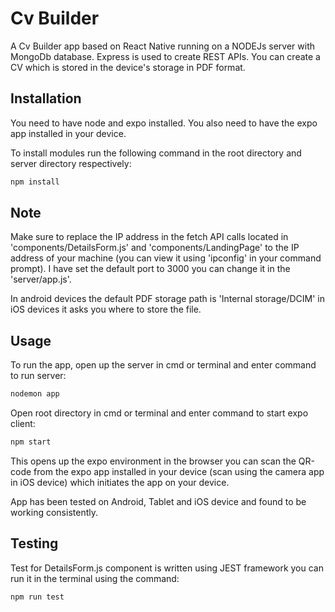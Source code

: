 # Cv Builder

A Cv Builder app based on React Native running on a NODEJs server with MongoDb database. Express is used to create REST APIs. You can create a CV which is stored in the device's storage in PDF format.

## Installation

You need to have node and expo installed. You also need to have the expo app installed in your device.

To install modules run the following command in the root directory and server directory respectively:

```bash
npm install
```
## Note
Make sure to replace the IP address in the fetch API calls located in 'components/DetailsForm.js' and  'components/LandingPage' to the IP address of your machine (you can view it using 'ipconfig' in your command prompt). I have set the default port to 3000 you can change it in the 'server/app.js'.

In android devices the default PDF storage path is 'Internal storage/DCIM' in iOS devices it asks you where to store the file.

## Usage
To run the app, open up the server in cmd or terminal and enter command to run server:

```bash
nodemon app
```
Open root directory in cmd or terminal and enter command to start expo client:
```bash
npm start
```
This opens up the expo environment in the browser you can scan the QR-code from the expo app installed in your device (scan using the camera app in iOS device) which initiates the app on your device.

App has been tested on Android, Tablet and iOS device and found to be working consistently. 

## Testing
Test for DetailsForm.js component is written using JEST framework you can run it in the terminal using the command:
```bash
npm run test
```